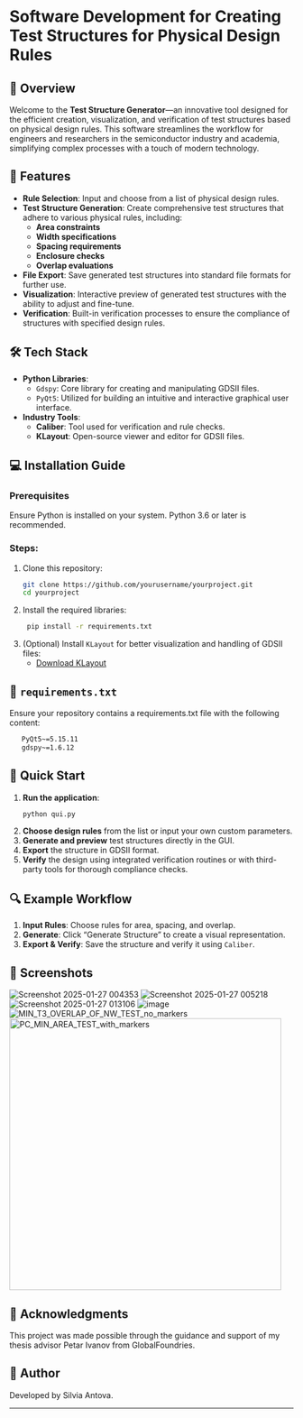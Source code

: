 # Software Development for Creating Test Structures for Physical Design Rules

## 🌟 Overview
Welcome to the **Test Structure Generator**—an innovative tool designed for the efficient creation, visualization, and verification of test structures based on physical design rules. This software streamlines the workflow for engineers and researchers in the semiconductor industry and academia, simplifying complex processes with a touch of modern technology.

## 🎯 Features
- **Rule Selection**: Input and choose from a list of physical design rules.
- **Test Structure Generation**: Create comprehensive test structures that adhere to various physical rules, including:
  - **Area constraints**
  - **Width specifications**
  - **Spacing requirements**
  - **Enclosure checks**
  - **Overlap evaluations**
- **File Export**: Save generated test structures into standard file formats for further use.
- **Visualization**: Interactive preview of generated test structures with the ability to adjust and fine-tune.
- **Verification**: Built-in verification processes to ensure the compliance of structures with specified design rules.

## 🛠 Tech Stack
- **Python Libraries**:
  - `Gdspy`: Core library for creating and manipulating GDSII files.
  - `PyQt5`: Utilized for building an intuitive and interactive graphical user interface.
- **Industry Tools**:
  - **Caliber**: Tool used for verification and rule checks.
  - **KLayout**: Open-source viewer and editor for GDSII files.

## 💻 Installation Guide
### Prerequisites
Ensure Python is installed on your system. Python 3.6 or later is recommended.

### Steps:
1. Clone this repository:
   ```bash
   git clone https://github.com/yourusername/yourproject.git
   cd yourproject
   ```
2. Install the required libraries:
   ```bash
    pip install -r requirements.txt
   ```
3. (Optional) Install `KLayout` for better visualization and handling of GDSII files:
   - [Download KLayout](https://www.klayout.de/downloads.html)

## 📂 `requirements.txt`
Ensure your repository contains a requirements.txt file with the following content:
```bash
   PyQt5~=5.15.11
   gdspy~=1.6.12
   ```


## 🚀 Quick Start
1. **Run the application**:
   ```bash
   python qui.py
   ```
2. **Choose design rules** from the list or input your own custom parameters.
3. **Generate and preview** test structures directly in the GUI.
4. **Export** the structure in GDSII format.
5. **Verify** the design using integrated verification routines or with third-party tools for thorough compliance checks.

## 🔍 Example Workflow
1. **Input Rules**: Choose rules for area, spacing, and overlap.
2. **Generate**: Click “Generate Structure” to create a visual representation.
3. **Export & Verify**: Save the structure and verify it using `Caliber`.

## 📸 Screenshots
![Screenshot 2025-01-27 004353](https://github.com/user-attachments/assets/6fbbb80c-4d87-4126-b1a6-ba02277a84b9)
![Screenshot 2025-01-27 005218](https://github.com/user-attachments/assets/4c821e39-fff9-4231-9127-1186f55a75d2)
![Screenshot 2025-01-27 013106](https://github.com/user-attachments/assets/9b471168-7f04-4f1e-8ae9-9643ded83fdf)
![image](https://github.com/user-attachments/assets/00966ade-660f-4844-a38a-214170b887f5)
![MIN_T3_OVERLAP_OF_NW_TEST_no_markers](https://github.com/user-attachments/assets/f2993923-85c9-424d-8fd4-6bd42aa94659)
<img width="482" alt="PC_MIN_AREA_TEST_with_markers" src="https://github.com/user-attachments/assets/2afa617e-4aa8-4ab3-98b1-a078f14f2bca" />

## 🤝 Acknowledgments
This project was made possible through the guidance and support of my thesis advisor Petar Ivanov from GlobalFoundries.

## 📝 Author
Developed by Silvia Antova.

---

